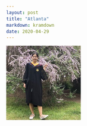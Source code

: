 ```yaml
---
layout: post
title: "Atlanta"
markdown: kramdown
date: 2020-04-29
---
```


<img  class="img-avatar" alt="Zhimin Sun" src="/img/zhimin-flower-200px.jpg">